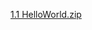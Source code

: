 [1.1 HelloWorld.zip](https://github.com/swiftie1230/iOS_myown_study/files/7150798/1.1.HelloWorld.zip)
